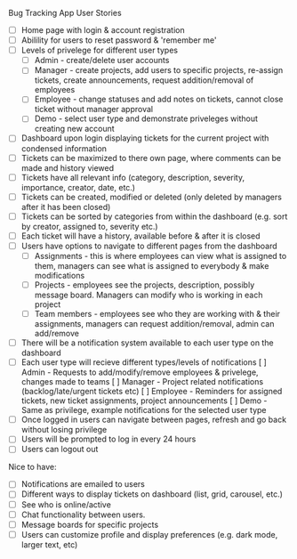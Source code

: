 Bug Tracking App User Stories

- [ ] Home page with login & account registration
- [ ] Abilility for users to reset password & 'remember me'
- [ ] Levels of privelege for different user types
    - [ ] Admin - create/delete user accounts
    - [ ] Manager - create projects, add users to specific projects, re-assign tickets, create announcements, request addition/removal of employees
    - [ ] Employee - change statuses and add notes on tickets, cannot close ticket without manager approval
    - [ ] Demo - select user type and demonstrate priveleges without creating new account
- [ ] Dashboard upon login displaying tickets for the current project with condensed information
- [ ] Tickets can be maximized to there own page, where comments can be made and history viewed
- [ ] Tickets have all relevant info (category, description, severity, importance, creator, date, etc.)
- [ ] Tickets can be created, modified or deleted (only deleted by managers after it has been closed)
- [ ] Tickets can be sorted by categories from within the dashboard (e.g. sort by creator, assigned to, severity etc.)
- [ ] Each ticket will have a history, available before & after it is closed
- [ ] Users have options to navigate to different pages from the dashboard
    - [ ] Assignments - this is where employees can view what is assigned to them, managers can see what is assigned to everybody & make modifications
    - [ ] Projects - employees see the projects, description, possibly message board. Managers can modify who is working in each project
    - [ ] Team members - employees see who they are working with & their assignments, managers can request addition/removal, admin can add/remove
- [ ] There will be a notification system available to each user type on the dashboard
- [ ] Each user type will recieve different types/levels of notifications
    [ ] Admin - Requests to add/modify/remove employees & privelege, changes made to teams
    [ ] Manager - Project related notifications (backlog/late/urgent tickets etc)
    [ ] Employee - Reminders for assigned tickets, new ticket assignments, project announcements
    [ ] Demo - Same as privilege, example notifications for the selected user type
- [ ] Once logged in users can navigate between pages, refresh and go back without losing privilege
- [ ] Users will be prompted to log in every 24 hours
- [ ] Users can logout out

Nice to have:
- [ ] Notifications are emailed to users
- [ ] Different ways to display tickets on dashboard (list, grid, carousel, etc.)
- [ ] See who is online/active
- [ ] Chat functionality between users.
- [ ] Message boards for specific projects
- [ ] Users can customize profile and display preferences (e.g. dark mode, larger text, etc)
